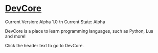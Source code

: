 <h1><a href="https://placidityisepic.github.io/DevCore/index.html">DevCore</a></h1>

Current Version: Alpha 1.0 \n
Current State: Alpha

DevCore is a place to learn programming languages, such as Python, Lua and more!

Click the header text to go to DevCore.
